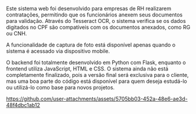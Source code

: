 Este sistema web foi desenvolvido para empresas de RH realizarem contratações, permitindo que os funcionários anexem seus documentos para validação. Através do Tesseract OCR, o sistema verifica se os dados digitados no CPF são compatíveis com os documentos anexados, como RG ou CNH.

A funcionalidade de captura de foto está disponível apenas quando o sistema é acessado via dispositivo mobile.

O backend foi totalmente desenvolvido em Python com Flask, enquanto o frontend utiliza JavaScript, HTML e CSS. O sistema ainda não está completamente finalizado, pois a versão final será exclusiva para o cliente, mas uma boa parte do código está disponível para quem deseja estudá-lo ou utilizá-lo como base para novos projetos. 




https://github.com/user-attachments/assets/5705bb03-452a-48e6-ae3d-48f4dbc1ab12



